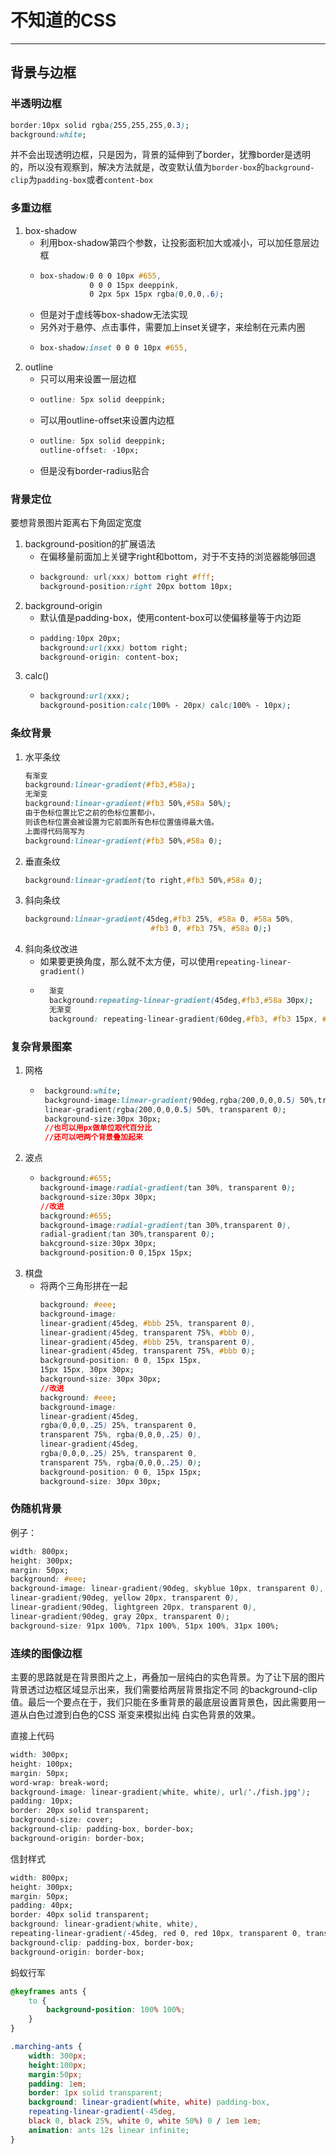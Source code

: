 # 不知道的CSS

---

## 背景与边框

### 半透明边框

```css
border:10px solid rgba(255,255,255,0.3);
background:white;
```

并不会出现透明边框，只是因为，背景的延伸到了border，犹豫border是透明的，所以没有观察到，解决方法就是，改变默认值为`border-box`的`background-clip`为`padding-box`或者`content-box`

### 多重边框

1. box-shadow
    * 利用box-shadow第四个参数，让投影面积加大或减小，可以加任意层边框
    *   ```css
        box-shadow:0 0 0 10px #655,
                   0 0 0 15px deeppink,
                   0 2px 5px 15px rgba(0,0,0,.6);
        ```
    * 但是对于虚线等box-shadow无法实现
    * 另外对于悬停、点击事件，需要加上inset关键字，来绘制在元素内圈
    *   ```css
        box-shadow:inset 0 0 0 10px #655,
        ```
2. outline
    * 只可以用来设置一层边框
    *   ```css
        outline: 5px solid deeppink;
        ```
    * 可以用outline-offset来设置内边框
    *   ```css
        outline: 5px solid deeppink;
        outline-offset: -10px;
        ```
    * 但是没有border-radius贴合

### 背景定位

要想背景图片距离右下角固定宽度

1. background-position的扩展语法
    *  在偏移量前面加上关键字right和bottom，对于不支持的浏览器能够回退
    *   ```css
        background: url(xxx) bottom right #fff;
        background-position:right 20px bottom 10px;
        ```
2. background-origin
    * 默认值是padding-box，使用content-box可以使偏移量等于内边距
    *   ```css
        padding:10px 20px;
        background:url(xxx) bottom right;
        background-origin: content-box;
        ```
3. calc()
    *   ```css
        background:url(xxx);
        background-position:calc(100% - 20px) calc(100% - 10px);
        ```

### 条纹背景

1. 水平条纹
    ```css
    有渐变
    background:linear-gradient(#fb3,#58a);
    无渐变
    background:linear-gradient(#fb3 50%,#58a 50%);
    由于色标位置比它之前的色标位置都小，
    则该色标位置会被设置为它前面所有色标位置值得最大值。
    上面得代码简写为
    background:linear-gradient(#fb3 50%,#58a 0);
    ```
2. 垂直条纹
    ```css
    background:linear-gradient(to right,#fb3 50%,#58a 0);
    ```
3. 斜向条纹
    ```css
    background:linear-gradient(45deg,#fb3 25%, #58a 0, #58a 50%,
                                #fb3 0, #fb3 75%, #58a 0);)
    ```
4. 斜向条纹改进
    * 如果要更换角度，那么就不太方便，可以使用`repeating-linear-gradient()`
    * ```css
        渐变
        background:repeating-linear-gradient(45deg,#fb3,#58a 30px);
        无渐变
        background: repeating-linear-gradient(60deg,#fb3, #fb3 15px, #58a 0, #58a 30px);
      ```

### 复杂背景图案

1. 网格
    *  ```css
        background:white;
        background-image:linear-gradient(90deg,rgba(200,0,0,0.5) 50%,transparent 0),
        linear-gradient(rgba(200,0,0,0.5) 50%, transparent 0);
        background-size:30px 30px;
        //也可以用px做单位取代百分比
        //还可以吧两个背景叠加起来
        ```
2. 波点
    *   ```css
        background:#655;
        background-image:radial-gradient(tan 30%, transparent 0);
        background-size:30px 30px;
        //改进
        background:#655;
        background-image:radial-gradient(tan 30%,transparent 0),
        radial-gradient(tan 30%,transparent 0);
        bakcground-size:30px 30px;
        background-position:0 0,15px 15px;
        ```
3. 棋盘
    * 将两个三角形拼在一起
        ```css
        background: #eee;
        background-image:
        linear-gradient(45deg, #bbb 25%, transparent 0),
        linear-gradient(45deg, transparent 75%, #bbb 0),
        linear-gradient(45deg, #bbb 25%, transparent 0),
        linear-gradient(45deg, transparent 75%, #bbb 0);
        background-position: 0 0, 15px 15px,
        15px 15px, 30px 30px;
        background-size: 30px 30px;
        //改进
        background: #eee;
        background-image:
        linear-gradient(45deg,
        rgba(0,0,0,.25) 25%, transparent 0,
        transparent 75%, rgba(0,0,0,.25) 0),
        linear-gradient(45deg,
        rgba(0,0,0,.25) 25%, transparent 0,
        transparent 75%, rgba(0,0,0,.25) 0);
        background-position: 0 0, 15px 15px;
        background-size: 30px 30px;
        ```

### 伪随机背景

例子：

```css
width: 800px;
height: 300px;
margin: 50px;
background: #eee;
background-image: linear-gradient(90deg, skyblue 10px, transparent 0),
linear-gradient(90deg, yellow 20px, transparent 0),
linear-gradient(90deg, lightgreen 20px, transparent 0),
linear-gradient(90deg, gray 20px, transparent 0);
background-size: 91px 100%, 71px 100%, 51px 100%, 31px 100%;
```

### 连续的图像边框

主要的思路就是在背景图片之上，再叠加一层纯白的实色背景。为了让下层的图片背景透过边框区域显示出来，我们需要给两层背景指定不同
的background-clip 值。最后一个要点在于，我们只能在多重背景的最底层设置背景色，因此需要用一道从白色过渡到白色的CSS 渐变来模拟出纯
白实色背景的效果。

直接上代码

```css
width: 300px;
height: 100px;
margin: 50px;
word-wrap: break-word;
background-image: linear-gradient(white, white), url('./fish.jpg');
padding: 10px;
border: 20px solid transparent;
background-size: cover;
background-clip: padding-box, border-box;
background-origin: border-box;
```

信封样式

```css
width: 800px;
height: 300px;
margin: 50px;
padding: 40px;
border: 40px solid transparent;
background: linear-gradient(white, white),
repeating-linear-gradient(-45deg, red 0, red 10px, transparent 0, transparent 20px, #58a 0, #58a 30px, transparent 0, transparent 40px);
background-clip: padding-box, border-box;
background-origin: border-box;
```

蚂蚁行军

```css
@keyframes ants {
    to {
        background-position: 100% 100%;
    }
}

.marching-ants {
    width: 300px;
    height:100px;
    margin:50px;
    padding: 1em;
    border: 1px solid transparent;
    background: linear-gradient(white, white) padding-box,
    repeating-linear-gradient(-45deg,
    black 0, black 25%, white 0, white 50%) 0 / 1em 1em;
    animation: ants 12s linear infinite;
}
```
